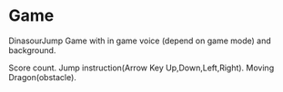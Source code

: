 # Game
DinasourJump Game with in game voice (depend on game mode) and background.

Score count.
Jump instruction(Arrow Key Up,Down,Left,Right).
Moving Dragon(obstacle). 
